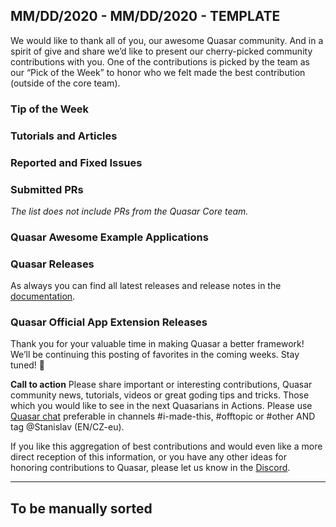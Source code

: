 ## MM/DD/2020 - MM/DD/2020 - TEMPLATE

We would like to thank all of you, our awesome Quasar community. And in a spirit of give and share we’d like to present our cherry-picked community contributions with you. One of the contributions is picked by the team as our “Pick of the Week” to honor who we felt made the best contribution (outside of the core team).

### Tip of the Week

### Tutorials and Articles

### Reported and Fixed Issues

### Submitted PRs

_The list does not include PRs from the Quasar Core team._

### Quasar Awesome Example Applications

### Quasar Releases

As always you can find all latest releases and release notes in the [documentation](https://quasar.dev/start/release-notes).

### Quasar Official App Extension Releases

Thank you for your valuable time in making Quasar a better framework! We’ll be continuing this posting of favorites in the coming weeks. Stay tuned! 🙂

**Call to action**
Please share important or interesting contributions, Quasar community news, tutorials, videos or great goding tips and tricks. Those which you would like to see in the next Quasarians in Actions. Please use [Quasar chat](https://chat.quasar.dev/) preferable in channels #i-made-this, #offtopic or #other AND tag @Stanislav (EN/CZ-eu).

If you like this aggregation of best contributions and would even like a more direct reception of this information, or you have any other ideas for honoring contributions to Quasar, please let us know in the [Discord](https://chat.quasar.dev).

---
## To be manually sorted
